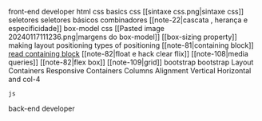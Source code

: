 front-end developer
	html
	css
		basics css
			   [[sintaxe css.png|sintaxe css]]
			   seletores
				   seletores básicos
				   combinadores
			   [[note-22|cascata , herança e especificidade]]
		box-model css
				[[Pasted image 20240117111236.png|margens do box-model]]
				[[box-sizing property]]
		making layout
			 positioning
				 types of positioning
				 [[note-81|containing block]]
					 [read containing block](https://developer.mozilla.org/en-US/docs/Web/CSS/Containing_block) 
			 [[note-82|float e hack clear flix]]
			 [[note-108|media queries]]
			 [[note-82|flex box]]
			 [[note-109|grid]]
	bootstrap
		bootstrap Layout
			Containers
				Responsive Containers
			Columns
				Alignment
					Vertical
					Horizontal and col-4
					
	js	
		
back-end developer
	